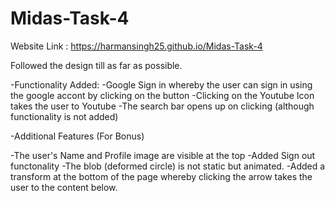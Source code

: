 # Midas-Task-4

Website Link : https://harmansingh25.github.io/Midas-Task-4

Followed the design till as far as possible.


-Functionality Added:
  -Google Sign in whereby the user can sign in using the google accont by clicking on the button
  -Clicking on the Youtube Icon takes the user to Youtube
  -The search bar opens up on clicking (although functionality is not added)

-Additional Features (For Bonus)

  -The user's Name and Profile image are visible at the top
  -Added Sign out functonality
  -The blob (deformed circle) is not static but animated.
  -Added a transform at the bottom of the page whereby clicking the arrow takes the user to the content below.
  
